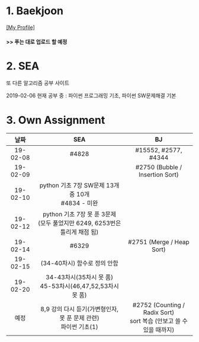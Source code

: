 # 1. Baekjoon 

[[My Profile]](https://www.acmicpc.net/user/riim715)

#### >> 푸는 대로 업로드 할 예정


# 2. SEA

또 다른 알고리즘 공부 사이트 

2019-02-06 현재 공부 중 : 파이썬 프로그래밍 기초, 파이썬 SW문제해결 기본



# 3. Own Assignment

날짜 | SEA | BJ
:---:|:---: |:---:
19-02-08 | #4828 | #15552, #2577, #4344
19-02-09 |  | #2750 (Bubble / Insertion Sort)
19-02-10 | python 기초 7장 SW문제 13개 중 10개 <br> #4834 - 미완
19-02-12 |  python 기초 7장 못 푼 3문제 <br> (모두 풀었지만 6249, 6253번은 틀리게 채점 됨)
19-02-14 | #6329 |#2751 (Merge / Heap Sort)
19-02-15 | (34-40차시) 함수로 정의 안함 | 
19-02-20 | 34-43차시(35차시 못 품) <br> 45-53차시(46,47,52,53차시 못 품) | 
예정 | 8,9 강의 다시 듣기(가변형인자, 못 푼 문제 관련)<br> 파이썬 기초(1)  | #2752 (Counting / Radix Sort) <br> sort 복습 (안보고 쓸 수 있을 때까지) 
